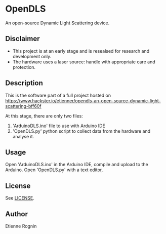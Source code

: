 # OpenDLS

An open-source Dynamic Light Scattering device.

## Disclaimer

* This project is at an early stage and is resealsed for research and development only.
* The hardware uses a laser source: handle with appropriate care and protection.

## Description

This is the software part of a full project hosted on https://www.hackster.io/etienner/opendls-an-open-source-dynamic-light-scattering-bff60f

At this stage, there are only two files: 
1. 'ArduinoDLS.ino' file to use with Arduino IDE
2. 'OpenDLS.py' python script to collect data from the hardware and analyse it.

## Usage

Open 'ArduinoDLS.ino' in the Arduino IDE, compile and upload to the Arduino.
Open 'OpenDLS.py' with a text editor, 


## License

See [LICENSE](LICENSE).

## Author

Etienne Rognin
